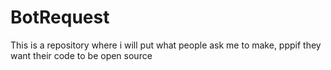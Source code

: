 # BotRequest

This is a repository where i will put what people ask me to make, pppif they want their code to be open source